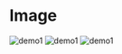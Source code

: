 # Image

![demo1](/docs/shortcodes/images/demo1.jpg)
![demo1](/docs/shortcodes/images/demo2.jpg)
![demo1](/docs/shortcodes/images/demo3.jpg)